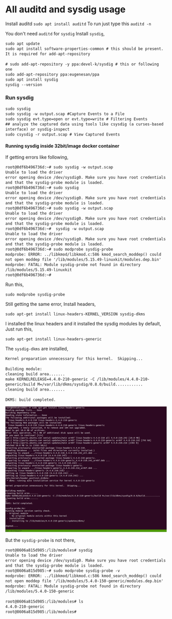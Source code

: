 # All auditd and sysdig usage
Install auditd `sudo apt install auditd`
To run just type this `auditd -n`

You don't need `auditd` for `sysdig`
Install `sysdig`,
```
sudo apt update
sudo apt install software-properties-common # this should be present. It is required for add-apt-repository

# sudo add-apt-repository -y ppa:devel-k/sysdig # this or following one
sudo add-apt-repository ppa:eugenesan/ppa
sudo apt install sysdig
sysdig --version
```

### Run sysdig
```
sudo sysdig
sudo sysdig -w output.scap #Capture Events to a File
sudo sysdig evt.type=open or evt.type=write # Filtering Events
## analyze the captured data using tools like csysdig (a curses-based interface) or sysdig-inspect
sudo csysdig -r output.scap # View Captured Events
```

#### Running sysdig inside 32bit/image docker container
If getting errors like following,
```
root@0df6b496736d:~# sudo sysdig -w output.scap
Unable to load the driver
error opening device /dev/sysdig0. Make sure you have root credentials and that the sysdig-probe module is loaded.
root@0df6b496736d:~# sudo sysdig
Unable to load the driver
error opening device /dev/sysdig0. Make sure you have root credentials and that the sysdig-probe module is loaded.
root@0df6b496736d:~# sudo sysdig -w output.scap
Unable to load the driver
error opening device /dev/sysdig0. Make sure you have root credentials and that the sysdig-probe module is loaded.
root@0df6b496736d:~#  sysdig -w output.scap
Unable to load the driver
error opening device /dev/sysdig0. Make sure you have root credentials and that the sysdig-probe module is loaded.
root@0df6b496736d:~# sudo modprobe sysdig-probe
modprobe: ERROR: ../libkmod/libkmod.c:586 kmod_search_moddep() could not open moddep file '/lib/modules/5.15.49-linuxkit/modules.dep.bin'
modprobe: FATAL: Module sysdig-probe not found in directory /lib/modules/5.15.49-linuxkit
root@0df6b496736d:~# 
```

Run this,
```
sudo modprobe sysdig-probe
```

Still getting the same error, Install headers,
```
sudo apt-get install linux-headers-KERNEL_VERSION sysdig-dkms
```

I installed the linux headers and it installed the sysdig modules by default,
Just run this,
```
sudo apt-get install linux-headers-generic
```
The `sysdig-dkms` are installed,
```
Kernel preparation unnecessary for this kernel.  Skipping...

Building module:
cleaning build area.......
make KERNELRELEASE=4.4.0-210-generic -C /lib/modules/4.4.0-210-generic/build M=/var/lib/dkms/sysdig/0.8.0/build............
cleaning build area.......

DKMS: build completed.
```
![linux-headers](pics/linux-headers-arm32bit.png)

But the `sysdig-probe` is not there,
```
root@8606a815d985:/lib/modules# sysdig                                                                                                                                                                             
Unable to load the driver                                                                                                                                                                                          
error opening device /dev/sysdig0. Make sure you have root credentials and that the sysdig-probe module is loaded.  
root@8606a815d985:~# sudo modprobe sysdig-probe -v
modprobe: ERROR: ../libkmod/libkmod.c:586 kmod_search_moddep() could not open moddep file '/lib/modules/5.4.0-150-generic/modules.dep.bin'
modprobe: FATAL: Module sysdig-probe not found in directory /lib/modules/5.4.0-150-generic

root@8606a815d985:/lib/modules# ls
4.4.0-210-generic
root@8606a815d985:/lib/modules# 
```
